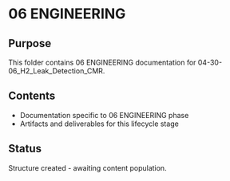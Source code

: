 # 06 ENGINEERING

## Purpose
This folder contains 06 ENGINEERING documentation for 04-30-06_H2_Leak_Detection_CMR.

## Contents
- Documentation specific to 06 ENGINEERING phase
- Artifacts and deliverables for this lifecycle stage

## Status
Structure created - awaiting content population.
